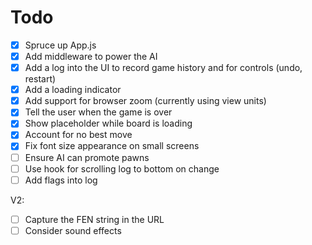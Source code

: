 # Todo
- [x] Spruce up App.js
- [x] Add middleware to power the AI
- [x] Add a log into the UI to record game history and for controls (undo, restart)
- [x] Add a loading indicator
- [x] Add support for browser zoom (currently using view units)
- [x] Tell the user when the game is over
- [x] Show placeholder while board is loading
- [x] Account for no best move
- [x] Fix font size appearance on small screens
- [ ] Ensure AI can promote pawns
- [ ] Use hook for scrolling log to bottom on change
- [ ] Add flags into log

V2:
- [ ] Capture the FEN string in the URL
- [ ] Consider sound effects
